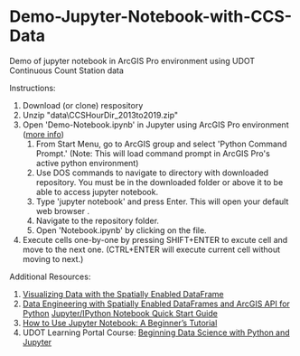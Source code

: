 # Demo-Jupyter-Notebook-with-CCS-Data
Demo of jupyter notebook in ArcGIS Pro environment using UDOT Continuous Count Station data

Instructions:
1. Download (or clone) respository
2. Unzip "data\CCSHourDir_2013to2019.zip"
3. Open 'Demo-Notebook.ipynb' in Jupyter using ArcGIS Pro environment ([more info](https://developers.arcgis.com/python/guide/using-the-jupyter-notebook-environment/))
    1. From Start Menu, go to ArcGIS group and select 'Python Command Prompt.' (Note: This will load command prompt in ArcGIS Pro's active python environment)
    2. Use DOS commands to navigate to directory with downloaded repository. You must be in the downloaded folder or above it to be able to access jupyter notebook.
    3. Type 'jupyter notebook' and press Enter. This will open your default web browser .
    4. Navigate to the repository folder.
    5. Open 'Notebook.ipynb' by clicking on the file.
4. Execute cells one-by-one by pressing SHIFT+ENTER to excute cell and move to the next one. (CTRL+ENTER will execute current cell without moving to next.)


Additional Resources:
1. [Visualizing Data with the Spatially Enabled DataFrame](https://developers.arcgis.com/python/guide/visualizing-data-with-the-spatially-enabled-dataframe/)
2. [Data Engineering with Spatially Enabled DataFrames and ArcGIS API for Python](https://www.youtube.com/watch?v=24KZCkApGmA)
[Jupyter/IPython Notebook Quick Start Guide](https://jupyter-notebook-beginner-guide.readthedocs.io/en/latest/execute.html)
3. [How to Use Jupyter Notebook: A Beginner’s Tutorial](https://www.dataquest.io/blog/jupyter-notebook-tutorial/)
4. UDOT Learning Portal Course: [Beginning Data Science with Python and Jupyter](https://utah-udotu_public.sabacloud.com/Saba/Web_spf/NA1PRD0101/common/ledetail/cours000000000026969)
